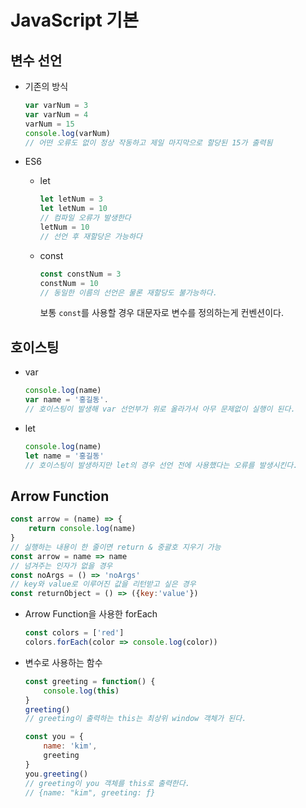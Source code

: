 # JavaScript 기본

## 변수 선언

* 기존의 방식

  ```javascript
  var varNum = 3
  var varNum = 4
  varNum = 15
  console.log(varNum)
  // 어떤 오류도 없이 정상 작동하고 제일 마지막으로 할당된 15가 출력됨
  ```

* ES6

  * let

    ```javascript
    let letNum = 3
    let letNum = 10
    // 컴파일 오류가 발생한다
    letNum = 10
    // 선언 후 재할당은 가능하다
    ```

  * const

    ```javascript
    const constNum = 3
    constNum = 10
    // 동일한 이름의 선언은 물론 재할당도 불가능하다.
    ```

    보통 `const`를 사용할 경우 대문자로 변수를 정의하는게 컨벤션이다.

## 호이스팅

* var

  ```javascript
  console.log(name)
  var name = '홍길동'.
  // 호이스팅이 발생해 var 선언부가 위로 올라가서 아무 문제없이 실행이 된다.
  ```

* let

  ```javascript
  console.log(name)
  let name = '홍길동'
  // 호이스팅이 발생하지만 let의 경우 선언 전에 사용했다는 오류를 발생시킨다.
  ```

## Arrow Function

```javascript
const arrow = (name) => {
    return console.log(name)
}
// 실행하는 내용이 한 줄이면 return & 중괄호 지우기 가능
const arrow = name => name
// 넘겨주는 인자가 없을 경우
const noArgs = () => 'noArgs'
// key와 value로 이루어진 값을 리턴받고 싶은 경우
const returnObject = () => ({key:'value'})
```

* Arrow Function을 사용한 forEach

  ```javascript
  const colors = ['red']
  colors.forEach(color => console.log(color))
  ```

* 변수로 사용하는 함수

  ```javascript
  const greeting = function() {
      console.log(this)
  }
  greeting()
  // greeting이 출력하는 this는 최상위 window 객체가 된다.
  
  const you = {
      name: 'kim',
      greeting
  }
  you.greeting()
  // greeting이 you 객체를 this로 출력한다.
  // {name: "kim", greeting: ƒ}
  ```

  

  

